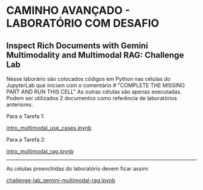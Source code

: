 
  CAMINHO AVANÇADO - LABORATÓRIO COM DESAFIO
  ==========================================
  
  Inspect Rich Documents with Gemini Multimodality and Multimodal RAG: Challenge Lab
  ----------------------------------------------------------------------------------
  
  Nesse laborário são colocados códigos em Python nas células do JupyterLab que iniciam com o comentário # "COMPLETE THE MISSING PART AND RUN THIS CELL"
  As outras células são apenas executadas.
  Podem ser utilizados 2 documentos como referência de laboratórios anteriores.
  
  Para a Tarefa 1:
  
  [intro_multimodal_use_cases.ipynb](https://github.com/GoogleCloudPlatform/generative-ai/blob/main/gemini/use-cases/intro_multimodal_use_cases.ipynb)
  
  Para a Tarefa 2:

  [intro_multimodal_rag.ipynb](https://github.com/GoogleCloudPlatform/generative-ai/blob/main/gemini/use-cases/retrieval-augmented-generation/intro_multimodal_rag.ipynb)
  
  ---
  
  As células preenchidas do laboratório devem ficar assim:
  
  [challenge-lab_gemini-multimodal-rag.ipynb](https://github.com/f4biopedro/google-cloud-skills-boost/blob/main/challenge-lab_gemini-multimodal-rag.ipynb)
